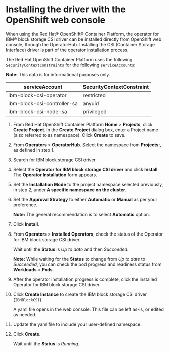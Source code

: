 # Installing the driver with the OpenShift web console

When using the Red Hat® OpenShift® Container Platform, the operator for IBM® block storage CSI driver can be installed directly from OpenShift web console, through the OperatorHub. Installing the CSI (Container Storage Interface) driver is part of the operator installation process.

The Red Hat OpenShift Container Platform uses the following `SecurityContextConstraints` for the following `serviceAccounts`:

**Note:** This data is for informational purposes only.

|serviceAccount|SecurityContextConstraint|
|--------------|-------------------------|
|ibm-block-csi-operator|restricted|
|ibm-block-csi-controller-sa|anyuid|
|ibm-block-csi-node-sa|privileged|

1. From Red Hat OpenShift Container Platform **Home** > **Projects**, click **Create Project**. In the **Create Project** dialog box, enter a Project name (also referred to as namespace). Click **Create** to save.

2. From **Operators** > **OperatorHub**. Select the namespace from **Projects:<namespace>**, as defined in step 1.

3. Search for IBM block storage CSI driver.

4. Select the **Operator for IBM block storage CSI driver** and click **Install**.<br />The **Operator Installation** form appears.

5. Set the **Installation Mode** to the project namespace selected previously, in step 2, under **A specific namespace on the cluster**.

6. Set the **Approval Strategy** to either **Automatic** or **Manual** as per your preference.

    **Note:** The general recommendation is to select **Automatic** option.

7. Click **Install**.

8. From **Operators** > **Installed Operators**, check the status of the Operator for IBM block storage CSI driver.

    Wait until the **Status** is _Up to date_ and then _Succeeded_.

    **Note:** While waiting for the **Status** to change from _Up to date_ to _Succeeded_, you can check the pod progress and readiness status from **Workloads** > **Pods**.

9. After the operator installation progress is complete, click the installed Operator for IBM block storage CSI driver.

10. Click **Create Instance** to create the IBM block storage CSI driver (`IBMBlockCSI`).

    A yaml file opens in the web console. This file can be left as-is, or edited as needed.

11. Update the yaml file to include your user-defined namespace.

12. Click **Create**.

    Wait until the **Status** is _Running_.